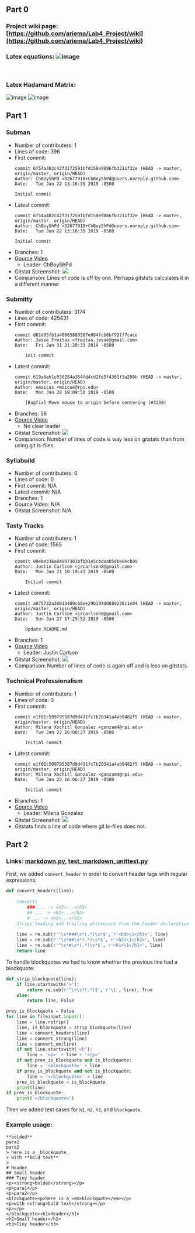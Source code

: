 ## Part 0

### Project wiki page: [https://github.com/ariema/Lab4_Project/wiki](https://github.com/ariema/Lab4_Project/wiki)

### Latex equations: ![image](images/latex.PNG) 
<br>

### Latex Hadamard Matrix: 
 ![image](images/matrix_code.PNG) ![image](images/matrix_result.PNG) <br>

## Part 1
### Subman

* Number of contributers: 1
* Lines of code: 396
* First commit:
  ```
  commit 6f54a402c42f3172591bfd158e9886fb3211f32e (HEAD -> master, origin/master, origin/HEAD)
  Author: ChBoyShPd <32677918+ChBoyShPd@users.noreply.github.com>
  Date:   Tue Jan 22 13:16:35 2019 -0500
  
  Initial commit
  ```
* Latest commit:
  ```
  commit 6f54a402c42f3172591bfd158e9886fb3211f32e (HEAD -> master, origin/master, origin/HEAD)
  Author: ChBoyShPd <32677918+ChBoyShPd@users.noreply.github.com>
  Date:   Tue Jan 22 13:16:35 2019 -0500
  
  Initial commit
  ```
* Branches: 1
* [Gource Video](https://youtu.be/ofq0f0YRoDY)
	* Leader: ChBoyShPd
* Gitstat Screenshot: ![](images/subman-gitstat.png)
* Comparison: Lines of code is off by one. Perhaps gitstats calculates it in a different manner

### Submitty
* Number of contributers: 3174
* Lines of code: 425431
* First commit:
  ```
  commit d81d95fb1a40065889567e084fcb6bf92ff7cace
  Author: Jesse Freitas <freitas.jesse@gmail.com>
  Date:   Fri Jan 31 21:28:33 2014 -0500

      init commit
  ```
* Latest commit:
  ```
  commit 619a6eb1c030284a354fd4cd2fe5f4301f3a298b (HEAD -> master, origin/master, origin/HEAD)
  Author: emaicus <maicue@rpi.edu>
  Date:   Mon Jan 28 19:09:50 2019 -0500

      [Bugfix] Move mouse to origin before centering (#3238)
  ```
* Branches: 58
* [Gource Video](https://youtu.be/iuhjHG7eck4)
	* No clear leader
* Gitstat Screenshot: ![](images/submitty-gitstat.png)
* Comparison: Number of lines of code is way less on gitstats than from using git ls-files

### Syllabuild
* Number of contributers:  0
* Lines of code: 0
* First commit: N/A
* Latest commit: N/A
* Branches: 1
* Gource Video: N/A
* Gitstat Screenshot: N/A

### Tasty Tracks
* Number of contributers: 1
* Lines of code: 1565
* First commit:
  ```
  commit 00ebe336a8e897301bfbb1e5cbdaab5dbe8ecb09
  Author: Justin Carlson <jrcarlson8@gmail.com>
  Date:   Mon Jan 21 10:19:43 2019 -0500

      Initial commit
  ```
* Latest commit: 
  ```
  commit a875732a30013489c60ee29b194dd689236c1e04 (HEAD -> master, origin/master, origin/HEAD)
  Author: Justin Carlson <jrcarlson8@gmail.com>
  Date:   Sun Jan 27 17:25:52 2019 -0500

      Update README.md
  ```
* Branches: 1
* [Gource Video](https://youtu.be/FHbWsK3FhQ8)
	* Leader: Justin Carlson
* Gitstat Screenshot: ![](images/tasty-tracks-gitstat.png)
* Comparison: Number of lines of code is again off and is less on gitstats. 

### Technical Professionalism
* Number of contributers: 1
* Lines of code: 0
* First commit:
  ```
  commit e1f01c509795587d9d431fc7b20341a4ab9482f5 (HEAD -> master, origin/master, origin/HEAD)
  Author: Milena Xochitl Gonzalez <gonzam4@rpi.edu>
  Date:   Tue Jan 22 16:06:27 2019 -0500

      Initial commit
  ```
* Latest commit:
  ```
  commit e1f01c509795587d9d431fc7b20341a4ab9482f5 (HEAD -> master, origin/master, origin/HEAD)
  Author: Milena Xochitl Gonzalez <gonzam4@rpi.edu>
  Date:   Tue Jan 22 16:06:27 2019 -0500

      Initial commit
  ```
* Branches: 1
* [Gource Video](https://youtu.be/leZG7VM6MEY)
	* Leader: Milena Gonzalez
* Gitstat Screenshot: ![](images/technicalprofessionalism-gitstat.png)
* Gitstats finds a line of code where git ls-files does not. 


## Part 2

### Links: [markdown.py](python/markdown.py), [test_markdown_unittest.py](python/test_markdown_unittest.py)

First, we added `convert_header` in order to convert header tags with regular expressions:

```python
def convert_headers(line):
    '''
    Converts
        ### ... -> <h3>...</h3>
        ## ... -> <h2>...</h2>
        # ... -> <h1>...</h1>
    Strips leading and trailing whitespace from the header declaration
    '''
    line = re.sub(r'^\s*###\s*(.*)\s*$', r'<h3>\1</h3>', line)
    line = re.sub(r'^\s*##\s*(.*)\s*$', r'<h2>\1</h2>', line)
    line = re.sub(r'^\s*#\s*(.*)\s*$', r'<h1>\1</h1>', line)
    return line
```

To handle blockquotes we had to know whether the previous line had a blockquote: 

```python
def strip_blockquote(line):
    if line.startswith('>'):
        return re.sub(r'^\>\s?(.*)$', r'\1', line), True
    else:
        return line, False

prev_is_blockquote = False
for line in fileinput.input():
    line = line.rstrip() 
    line, is_blockquote = strip_blockquote(line)
    line = convert_headers(line)
    line = convert_strong(line)
    line = convert_em(line)
    if not line.startswith('<h'):
        line = '<p>' + line + '</p>'
    if not prev_is_blockquote and is_blockquote:
        line = '<blockquote>' + line
    if prev_is_blockquote and not is_blockquote:
        line = '</blockquote>' + line
    prev_is_blockquote = is_blockquote
    print(line)
if prev_is_blockquote:
    print('</blockquote>')
```

Then we added test cases for `h1`, `h2`, `h3`, and `blockquote`.

### Example usage:
```
**bolded**
para1
para2
> here is a _blockquote_
> with **bold text**
>
# Header
## Small header
### Tiny header
<p><strong>bolded</strong></p>
<p>para1</p>
<p>para2</p>
<blockquote><p>here is a <em>blockquote</em></p>
<p>with <strong>bold text</strong></p>
<p></p>
</blockquote><h1>Header</h1>
<h2>Small header</h2>
<h3>Tiny header</h3>
```